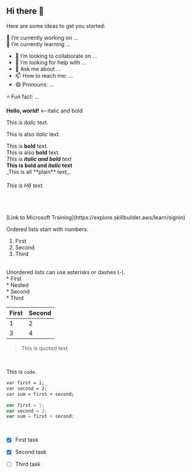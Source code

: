 ## Hi there 👋

<!--
**biznesskim/biznesskim** is a ✨ _special_ ✨ repository because its `README.md` (this file) appears on your GitHub profile.

  -->
Here are some ideas to get you started:

 🔭 I’m currently working on ...
  <br />
 🌱 I’m currently learning ...
  <br />
  
- 👯 I’m looking to collaborate on ...
- 🤔 I’m looking for help with ...
- 💬 Ask me about ...
- 📫 How to reach me: ...
- 😄 Pronouns: ...

 ⚡ Fun fact: ...
 <br />
 
**Hello, *world*!** <--italic and bold
 <br />

 This is *italic* text.
 <br />
 
 This is also _italic_ text.
 <br />
 
 This is **bold** text.
  <br />
 This is also __bold__ text.
  <br />
 _This is **italic and bold** text_
  <br />
 __This is bold and *italic* text__
  <br />
 \_This is all \*\*plain\*\* text\_.
 <br />
 ###### This is H6 text.
  <br />

 <br />
[Link to Microsoft Training](https://explore.skillbuilder.aws/learn/signin)
 <br />

Ordered lists start with numbers.
1. First
1. Second
1. Third
  <br />
  Unordered lists can use asterisks or dashes (-).
 <br />
* First
  <br />
  * Nested
     <br />
* Second
   <br />
* Third 
 <br />

First|Second
-|-
1|2
3|4


> This is quoted text.
 <br />
 
This is `code`.


```markdown
var first = 1;
var second = 2;
var sum = first + second;
```

```javascript
var first = 1;
var second = 2;
var sum = first + second;
```


   <br />

- [x] First task
- [x] Second task
- [ ] Third task





